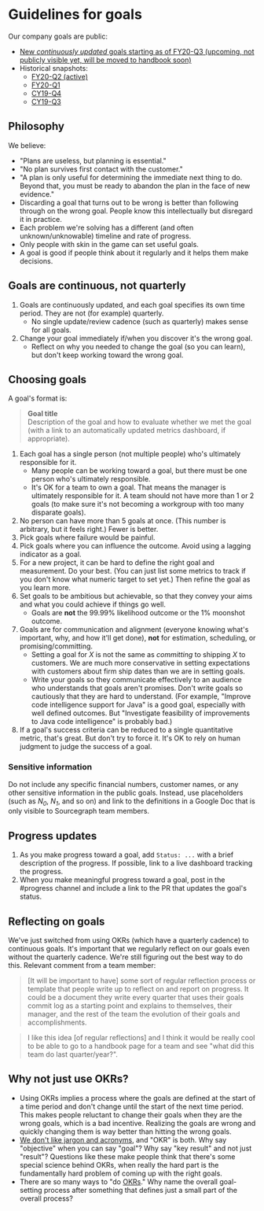 # Guidelines for goals

Our company goals are public:

- [New *continuously updated* goals starting as of FY20-Q3 (upcoming, not publicly visible yet, will be moved to handbook soon)](https://docs.google.com/document/d/1Z6avFUmnGW-ZC6zrktqqQd_g5mhBE96C_mTwXwFc1H4/edit#)
- Historical snapshots:
  - [FY20-Q2 (active)](2020_q2.md)
  - [FY20-Q1](2020_q1.md)
  - [CY19-Q4](2019_q4.md)
  - [CY19-Q3](2019_q3.md)

## Philosophy

We believe:

- "Plans are useless, but planning is essential."
- "No plan survives first contact with the customer."
- "A plan is only useful for determining the immediate next thing to do. Beyond that, you must be ready to abandon the plan in the face of new evidence."
- Discarding a goal that turns out to be wrong is better than following through on the wrong goal. People know this intellectually but disregard it in practice.
- Each problem we're solving has a different (and often unknown/unknowable) timeline and rate of progress.
- Only people with skin in the game can set useful goals.
- A goal is good if people think about it regularly and it helps them make decisions.

## Goals are continuous, not quarterly

1. Goals are continuously updated, and each goal specifies its own time period. They are not (for example) quarterly.
   - No single update/review cadence (such as quarterly) makes sense for all goals.
1. Change your goal immediately if/when you discover it's the wrong goal.
   - Reflect on why you needed to change the goal (so you can learn), but don't keep working toward the wrong goal.

## Choosing goals

A goal's format is:

> **Goal title** \
> Description of the goal and how to evaluate whether we met the goal (with a link to an automatically updated metrics dashboard, if appropriate).

1. Each goal has a single person (not multiple people) who's ultimately responsible for it.
   - Many people can be working toward a goal, but there must be one person who's ultimately responsible.
   - It's OK for a team to own a goal. That means the manager is ultimately responsible for it. A team should not have more than 1 or 2 goals (to make sure it's not becoming a workgroup with too many disparate goals).
1. No person can have more than 5 goals at once. (This number is arbitrary, but it feels right.) Fewer is better.
1. Pick goals where failure would be painful.
1. Pick goals where you can influence the outcome. Avoid using a lagging indicator as a goal.
1. For a new project, it can be hard to define the right goal and measurement. Do your best. (You can just list some metrics to track if you don't know what numeric target to set yet.) Then refine the goal as you learn more.
1. Set goals to be ambitious but achievable, so that they convey your aims and what you could achieve if things go well.
   - Goals are **not** the 99.99% likelihood outcome or the 1% moonshot outcome.
1. Goals are for communication and alignment (everyone knowing what's important, why, and how it'll get done), **not** for estimation, scheduling, or promising/committing.
   - Setting a goal for _X_ is not the same as _committing_ to shipping _X_ to customers. We are much more conservative in setting expectations with customers about firm ship dates than we are in setting goals.
   - Write your goals so they communicate effectively to an audience who understands that goals aren't promises. Don't write goals so cautiously that they are hard to understand. (For example, "Improve code intelligence support for Java" is a good goal, especially with well defined outcomes. But "Investigate feasibility of improvements to Java code intelligence" is probably bad.)
1. If a goal's success criteria can be reduced to a single quantitative metric, that's great. But don't try to force it. It's OK to rely on human judgment to judge the success of a goal.

### Sensitive information

Do not include any specific financial numbers, customer names, or any other sensitive information in the public goals. Instead, use placeholders (such as *N<sub>0</sub>*, *N<sub>1</sub>*, and so on) and link to the definitions in a Google Doc that is only visible to Sourcegraph team members.

## Progress updates

1. As you make progress toward a goal, add `Status: ...` with a brief description of the progress. If possible, link to a live dashboard tracking the progress.
1. When you make meaningful progress toward a goal, post in the #progress channel and include a link to the PR that updates the goal's status.

## Reflecting on goals

We've just switched from using OKRs (which have a quarterly cadence) to continuous goals. It's important that we regularly reflect on our goals even without the quarterly cadence. We're still figuring out the best way to do this. Relevant comment from a team member:

> [It will be important to have] some sort of regular reflection process or template that people write up to reflect on and report on progress. It could be a document they write every quarter that uses their goals commit log as a starting point and explains to themselves, their manager, and the rest of the team the evolution of their goals and accomplishments.

> I like this idea [of regular reflections] and I think it would be really cool to be able to go to a handbook page for a team and see "what did this team do last quarter/year?".

## Why not just use OKRs?

- Using OKRs implies a process where the goals are defined at the start of a time period and don't change until the start of the next time period. This makes people reluctant to change their goals when they are the wrong goals, which is a bad incentive. Realizing the goals are wrong and quickly changing them is way better than hitting the wrong goals.
- [We don't like jargon and acronyms](https://about.sourcegraph.com/handbook/communication/style_guide#jargon-and-acronyms), and "OKR" is both. Why say "objective" when you can say "goal"? Why say "key result" and not just "result"? Questions like these make people think that there's some special science behind OKRs, when really the hard part is the fundamentally hard problem of coming up with the right goals.
- There are so many ways to "do [OKRs](https://en.wikipedia.org/wiki/OKR)." Why name the overall goal-setting process after something that defines just a small part of the overall process?
